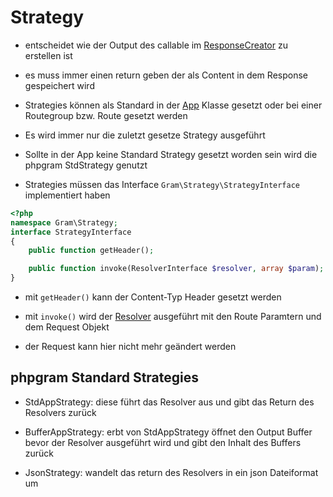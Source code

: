 # Strategy

- entscheidet wie der Output des callable im [ResponseCreator](../Middleware/responsehandle.md) zu erstellen ist

- es muss immer einen return geben der als Content in dem Response gespeichert wird

- Strategies können als Standard in der [App](../App/index.md) Klasse gesetzt oder bei einer Routegroup bzw. Route gesetzt werden

- Es wird immer nur die zuletzt gesetze Strategy ausgeführt

- Sollte in der App keine Standard Strategy gesetzt worden sein wird die phpgram StdStrategy genutzt

- Strategies müssen das Interface ``Gram\Strategy\StrategyInterface`` implementiert haben

````php
<?php
namespace Gram\Strategy;
interface StrategyInterface
{
	public function getHeader();

	public function invoke(ResolverInterface $resolver, array $param);
}
````
- mit ``getHeader()`` kann der Content-Typ Header gesetzt werden

- mit ``invoke()`` wird der [Resolver](../Resolver/index.md) ausgeführt mit den Route Paramtern und dem Request Objekt

- der Request kann hier nicht mehr geändert werden 

## phpgram Standard Strategies

- StdAppStrategy: diese führt das Resolver aus und gibt das Return des Resolvers zurück

- BufferAppStrategy: erbt von StdAppStrategy öffnet den Output Buffer bevor der Resolver ausgeführt wird und gibt den Inhalt des Buffers zurück

- JsonStrategy: wandelt das return des Resolvers in ein json Dateiformat um